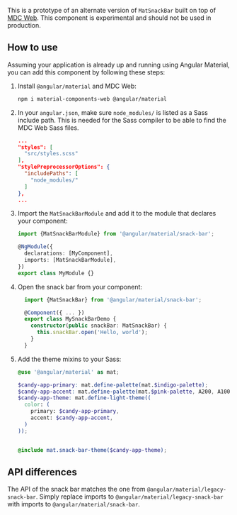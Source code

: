 This is a prototype of an alternate version of `MatSnackBar` built on top of
[MDC Web](https://github.com/material-components/material-components-web). This component is experimental and should not be used in production.

## How to use
Assuming your application is already up and running using Angular Material, you can add this component by following these steps:

1. Install `@angular/material` and MDC Web:

   ```bash
   npm i material-components-web @angular/material
   ```

2. In your `angular.json`, make sure `node_modules/` is listed as a Sass include path. This is
   needed for the Sass compiler to be able to find the MDC Web Sass files.

   ```json
   ...
   "styles": [
     "src/styles.scss"
   ],
   "stylePreprocessorOptions": {
     "includePaths": [
       "node_modules/"
     ]
   },
   ...
   ```

3. Import the `MatSnackBarModule` and add it to the module that declares your component:

   ```ts
   import {MatSnackBarModule} from '@angular/material/snack-bar';

   @NgModule({
     declarations: [MyComponent],
     imports: [MatSnackBarModule],
   })
   export class MyModule {}
   ```

4. Open the snack bar from your component:

   ```ts
     import {MatSnackBar} from '@angular/material/snack-bar';

     @Component({ ... })
     export class MySnackBarDemo {
       constructor(public snackBar: MatSnackBar) {
         this.snackBar.open('Hello, world');
       }
     }
   ```

5. Add the theme mixins to your Sass:

   ```scss
   @use '@angular/material' as mat;

   $candy-app-primary: mat.define-palette(mat.$indigo-palette);
   $candy-app-accent: mat.define-palette(mat.$pink-palette, A200, A100, A400);
   $candy-app-theme: mat.define-light-theme((
     color: (
       primary: $candy-app-primary,
       accent: $candy-app-accent,
     )
   ));


   @include mat.snack-bar-theme($candy-app-theme);
   ```

## API differences

The API of the snack bar matches the one from `@angular/material/legacy-snack-bar`. Simply replace imports to
`@angular/material/legacy-snack-bar` with imports to `@angular/material/snack-bar`.
